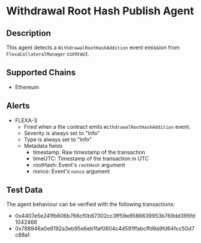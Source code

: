 # Withdrawal Root Hash Publish Agent

## Description

This agent detects a `WithdrawalRootHashAddition` event emission from `FlexaCollateralManager` contract.

## Supported Chains

- Ethereum

## Alerts

- FLEXA-3
  - Fired when a the contract emits `WithdrawalRootHashAddition` event.
  - Severity is always set to "Info"
  - Type is always set to "Info"
  - Metadata fields
    - timestamp: Raw timestamp of the transaction
    - timeUTC: Timestamp of the transaction in UTC
    - rootHash: Event's `rootHash` argument
    - nonce: Event's `nonce` argument

## Test Data

The agent behaviour can be verified with the following transactions:

- 0x4407e5e241fb606b766cf0b87302cc3ff59e8586639953b769dd395fd1042466
- 0x788946a0e8192a3eb95e6eb1faf0804c4d591ffabcffd9a9fd64fcc50d7c88a1
